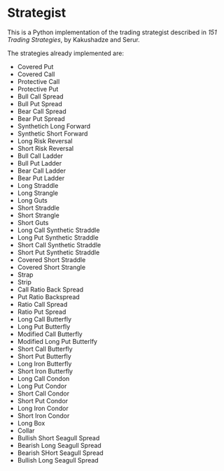 # Strategist

This is a Python implementation of the trading strategist described in *151 Trading Strategies*, by Kakushadze and Serur.

The strategies already implemented are:

+ Covered Put
+ Covered Call
+ Protective Call
+ Protective Put
+ Bull Call Spread
+ Bull Put Spread
+ Bear Call Spread
+ Bear Put Spread
+ Synthetich Long Forward
+ Synthetic Short Forward
+ Long Risk Reversal
+ Short Risk Reversal
+ Bull Call Ladder
+ Bull Put Ladder
+ Bear Call Ladder
+ Bear Put Ladder
+ Long Straddle
+ Long Strangle
+ Long Guts
+ Short Straddle
+ Short Strangle
+ Short Guts
+ Long Call Synthetic Straddle
+ Long Put Synthetic Straddle
+ Short Call Synthetic Straddle
+ Short Put Synthetic Straddle
+ Covered Short Straddle
+ Covered Short Strangle
+ Strap
+ Strip
+ Call Ratio Back Spread
+ Put Ratio Backspread
+ Ratio Call Spread
+ Ratio Put Spread
+ Long Call Butterfly
+ Long Put Butterfly
+ Modified Call Butterfly
+ Modified Long Put Butterlfy
+ Short Call Butterfly
+ Short Put Butterfly
+ Long Iron Butterfly
+ Short Iron Butterfly
+ Long Call Condon
+ Long Put Condor
+ Short Call Condor
+ Short Put Condor
+ Long Iron Condor
+ Short Iron Condor
+ Long Box
+ Collar
+ Bullish Short Seagull Spread
+ Bearish Long Seagull Spread
+ Bearish SHort Seagull Spread
+ Bullish Long Seagull Spread
